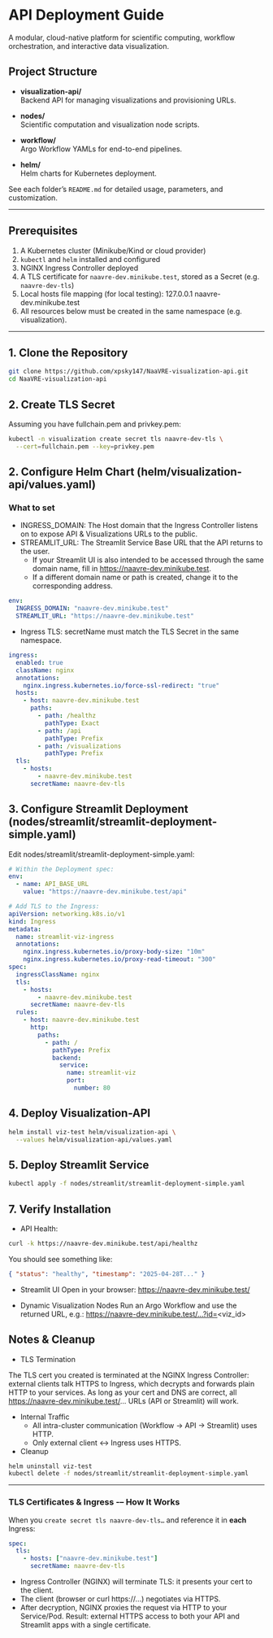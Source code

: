 # API Deployment Guide

A modular, cloud-native platform for scientific computing, workflow orchestration, and interactive data visualization.

## Project Structure

- **visualization-api/**  
  Backend API for managing visualizations and provisioning URLs.

- **nodes/**  
  Scientific computation and visualization node scripts.

- **workflow/**  
  Argo Workflow YAMLs for end-to-end pipelines.

- **helm/**  
  Helm charts for Kubernetes deployment.

See each folder’s `README.md` for detailed usage, parameters, and customization.

---

## Prerequisites

1. A Kubernetes cluster (Minikube/Kind or cloud provider)  
2. `kubectl` and `helm` installed and configured  
3. NGINX Ingress Controller deployed  
4. A TLS certificate for `naavre-dev.minikube.test`, stored as a Secret (e.g. `naavre-dev-tls`)  
5. Local hosts file mapping (for local testing): 127.0.0.1 naavre-dev.minikube.test
6. All resources below must be created in the same namespace (e.g. visualization).

---

## 1. Clone the Repository

```bash
git clone https://github.com/xpsky147/NaaVRE-visualization-api.git
cd NaaVRE-visualization-api
```

## 2. Create TLS Secret
Assuming you have fullchain.pem and privkey.pem:

```bash
kubectl -n visualization create secret tls naavre-dev-tls \
  --cert=fullchain.pem --key=privkey.pem
```

## 2. Configure Helm Chart (helm/visualization-api/values.yaml)
### What to set
- INGRESS_DOMAIN: The Host domain that the Ingress Controller listens on to expose API & Visualizations URLs to the public.
- STREAMLIT_URL: The Streamlit Service Base URL that the API returns to the user. 
    - If your Streamlit UI is also intended to be accessed through the same domain name, fill in https://naavre-dev.minikube.test. 
    - If a different domain name or path is created, change it to the corresponding address.

```yaml
env:
  INGRESS_DOMAIN: "naavre-dev.minikube.test"
  STREAMLIT_URL: "https://naavre-dev.minikube.test"
```

- Ingress TLS: secretName must match the TLS Secret in the same namespace.
```yaml
ingress:
  enabled: true
  className: nginx
  annotations:
    nginx.ingress.kubernetes.io/force-ssl-redirect: "true"
  hosts:
    - host: naavre-dev.minikube.test
      paths:
        - path: /healthz
          pathType: Exact
        - path: /api
          pathType: Prefix
        - path: /visualizations
          pathType: Prefix
  tls:
    - hosts:
        - naavre-dev.minikube.test
      secretName: naavre-dev-tls
```


## 3. Configure Streamlit Deployment (nodes/streamlit/streamlit-deployment-simple.yaml)
Edit nodes/streamlit/streamlit-deployment-simple.yaml:
```yaml
# Within the Deployment spec:
env:
  - name: API_BASE_URL
    value: "https://naavre-dev.minikube.test/api"

# Add TLS to the Ingress:
apiVersion: networking.k8s.io/v1
kind: Ingress
metadata:
  name: streamlit-viz-ingress
  annotations:
    nginx.ingress.kubernetes.io/proxy-body-size: "10m"
    nginx.ingress.kubernetes.io/proxy-read-timeout: "300"
spec:
  ingressClassName: nginx
  tls:
    - hosts:
        - naavre-dev.minikube.test
      secretName: naavre-dev-tls
  rules:
    - host: naavre-dev.minikube.test
      http:
        paths:
          - path: /
            pathType: Prefix
            backend:
              service:
                name: streamlit-viz
                port:
                  number: 80
```

## 4. Deploy Visualization-API
```bash
helm install viz-test helm/visualization-api \
  --values helm/visualization-api/values.yaml
```

## 5. Deploy Streamlit Service
```bash
kubectl apply -f nodes/streamlit/streamlit-deployment-simple.yaml
```
## 7. Verify Installation
- API Health:
```bash
curl -k https://naavre-dev.minikube.test/api/healthz
```
You should see something like:
```json
{ "status": "healthy", "timestamp": "2025-04-28T..." }
```

- Streamlit UI
Open in your browser: https://naavre-dev.minikube.test/

- Dynamic Visualization Nodes
Run an Argo Workflow and use the returned URL, e.g.:
https://naavre-dev.minikube.test/…?id=<viz_id>

## Notes & Cleanup
- TLS Termination

The TLS cert you created is terminated at the NGINX Ingress Controller: external clients talk HTTPS to Ingress, which decrypts and forwards plain HTTP to your services. As long as your cert and DNS are correct, all https://naavre-dev.minikube.test/... URLs (API or Streamlit) will work.
- Internal Traffic
    - All intra-cluster communication (Workflow → API → Streamlit) uses HTTP.
    - Only external client ↔ Ingress uses HTTPS.
- Cleanup
```bash
helm uninstall viz-test
kubectl delete -f nodes/streamlit/streamlit-deployment-simple.yaml
```

---
### TLS Certificates & Ingress -– How It Works

When you `create secret tls naavre-dev-tls…` and reference it in **each** Ingress:

```yaml
spec:
  tls:
    - hosts: ["naavre-dev.minikube.test"]
      secretName: naavre-dev-tls
```

- Ingress Controller (NGINX) will terminate TLS: it presents your cert to the client.
- The client (browser or curl https://…) negotiates via HTTPS.
- After decryption, NGINX proxies the request via HTTP to your Service/Pod.
Result: external HTTPS access to both your API and Streamlit apps with a single certificate.

